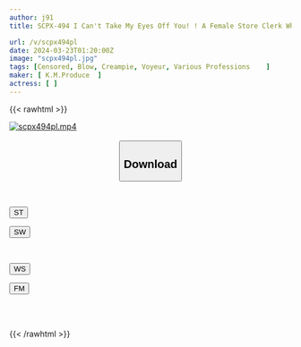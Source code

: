 ```yaml
---
author: j91
title: SCPX-494 I Can't Take My Eyes Off You! ! A Female Store Clerk Who Sees A Customer's Erect Dick Right In Front Of Her While Hemming The Hem While Alone In The Fitting Room Doesn't Need Words To Get Excited! !

url: /v/scpx494pl
date: 2024-03-23T01:20:00Z
image: "scpx494pl.jpg"
tags: [Censored, Blow, Creampie, Voyeur, Various Professions	]
maker: [ K.M.Produce  ]
actress: [ ]
---
```



{{< rawhtml >}}

<div class="video" data-videoid="g3AAkD6vvquxL6">
    <a href="javascript:;">
        <img src="/v/scpx494pl/scpx494pl.jpg" width="WIDTH" height="HEIGHT" alt="scpx494pl.mp4" loading="lazy">
    </a>
</div>

<script type="text/javascript" src="https://j91.asia/asset/on-demand-st.js"></script>

<br>
  <link rel="stylesheet" href="https://j91.asia/asset/bs5.css">
  
  <center>
  <button class="btn btn-primary" type="button" data-bs-toggle="collapse" data-bs-target=".multi-collapse" aria-expanded="false" aria-controls="multiCollapseExample1 multiCollapseExample2"><h2>Download</h2></button></center>
</p>
<div class="row">
  <div class="col">
    <div class="collapse multi-collapse" id="multiCollapseExample1">
      <div class="card card-body">
	      	      <br>
<div class="buttons">  
<p><a href="https://streamtape.to/v/g3AAkD6vvquxL6" target="_blank"><button class="btn-hover color-3"><i class="fa fa-download"></i> ST</button></a></p>
<p><a href="https://asnwish.com/hpwjf1nspmkp" target="_blank"><button class="btn-hover color-2"><i class="fa fa-download"></i> SW</button></a></p></div>
    </div>
  </div>
</div>
  <div class="col">
    <div class="collapse multi-collapse" id="multiCollapseExample2">
      <div class="card card-body">
	      <br>
<div class="buttons">
<p><a href="javascript:;"><button class="btn-hover color-9"><i class="fa fa-download"></i> WS</button></a></p>
<p><a href="javascript:;"><button class="btn-hover color-8"><i class="fa fa-download"></i> FM</button></a></p></div>
<br><br>
      </div>
    </div>
  </div>
</div>

{{< /rawhtml >}}